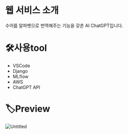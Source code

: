 # 웹 서비스 소개
수어를 알파벳으로 번역해주는 기능을 갖춘 AI ChatGPT입니다. 

# 🛠️사용tool
- VSCode
- Django
- MLflow
- AWS
- ChatGPT API

# 🏷Preview
![Untitled](https://github.com/oaho/SignlanguagetoChatgpt/assets/112054732/8cc3f696-7550-4ae0-ace5-702537f4f90c)

